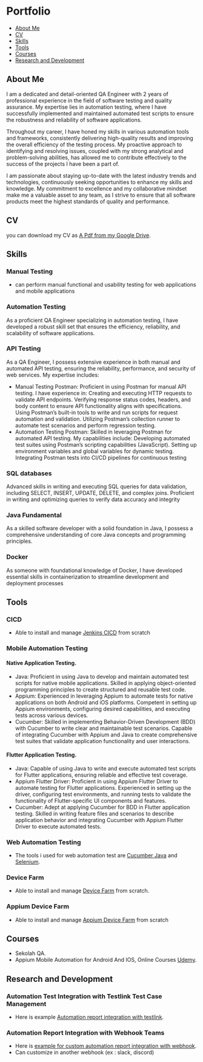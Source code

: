 # Portfolio
- [About Me](#about-me)
- [CV](#cv)
- [Skills](#skills)
- [Tools](#tools)
- [Courses](#courses)
- [Research and Development](#research-and-development)


## About Me
I am a dedicated and detail-oriented QA Engineer with 2 years of professional experience in the field of software testing and quality assurance. My expertise lies in automation testing, where I have successfully implemented and maintained automated test scripts to ensure the robustness and reliability of software applications.

Throughout my career, I have honed my skills in various automation tools and frameworks, consistently delivering high-quality results and improving the overall efficiency of the testing process. My proactive approach to identifying and resolving issues, coupled with my strong analytical and problem-solving abilities, has allowed me to contribute effectively to the success of the projects I have been a part of.

I am passionate about staying up-to-date with the latest industry trends and technologies, continuously seeking opportunities to enhance my skills and knowledge. My commitment to excellence and my collaborative mindset make me a valuable asset to any team, as I strive to ensure that all software products meet the highest standards of quality and performance.


## CV
you can download my CV as [A Pdf from my Google Drive](https://drive.google.com/file/d/1bsaBdY8FswLqX-IjhMdTK_O4LnMipG5Z/view?usp=sharing). <br>


## Skills
### Manual Testing
- can perform manual functional and usability testing for web applications and mobile applications
### Automation Testing
As a proficient QA Engineer specializing in automation testing, I have developed a robust skill set that ensures the efficiency, reliability, and scalability of software applications.

### API Testing
As a QA Engineer, I possess extensive experience in both manual and automated API testing, ensuring the reliability, performance, and security of web services. My expertise includes:

- Manual Testing
Postman: Proficient in using Postman for manual API testing. I have experience in:
Creating and executing HTTP requests to validate API endpoints.
Verifying response status codes, headers, and body content to ensure API functionality aligns with specifications.
Using Postman’s built-in tools to write and run scripts for request automation and validation.
Utilizing Postman’s collection runner to automate test scenarios and perform regression testing.
- Automation Testing
Postman: Skilled in leveraging Postman for automated API testing. My capabilities include:
Developing automated test suites using Postman’s scripting capabilities (JavaScript).
Setting up environment variables and global variables for dynamic testing.
Integrating Postman tests into CI/CD pipelines for continuous testing

### SQL databases
Advanced skills in writing and executing SQL queries for data validation, including SELECT, INSERT, UPDATE, DELETE, and complex joins. Proficient in writing and optimizing queries to verify data accuracy and integrity

### Java Fundamental
As a skilled software developer with a solid foundation in Java, I possess a comprehensive understanding of core Java concepts and programming principles.

### Docker
As someone with foundational knowledge of Docker, I have developed essential skills in containerization to streamline development and deployment processes


## Tools
### CICD 
- Able to install and manage [Jenkins CICD](https://www.jenkins.io/) from scratch
  
### Mobile Automation Testing
#### Native Application Testing.
- Java: Proficient in using Java to develop and maintain automated test scripts for native mobile applications. Skilled in applying object-oriented programming principles to create structured and reusable test code.
- Appium: Experienced in leveraging Appium to automate tests for native applications on both Android and iOS platforms. Competent in setting up Appium environments, configuring desired capabilities, and executing tests across various devices.
- Cucumber: Skilled in implementing Behavior-Driven Development (BDD) with Cucumber to write clear and maintainable test scenarios. Capable of integrating Cucumber with Appium and Java to create comprehensive test suites that validate application functionality and user interactions.
#### Flutter Application Testing.
- Java: Capable of using Java to write and execute automated test scripts for Flutter applications, ensuring reliable and effective test coverage.
-  Appium Flutter Driver: Proficient in using Appium Flutter Driver to automate testing for Flutter applications. Experienced in setting up the driver, configuring test environments, and running tests to validate the functionality of Flutter-specific UI components and features.
- Cucumber: Adept at applying Cucumber for BDD in Flutter application testing. Skilled in writing feature files and scenarios to describe application behavior and integrating Cucumber with Appium Flutter Driver to execute automated tests.

### Web Automation Testing
- The tools i used for web automation test are [Cucumber Java](https://cucumber.io/docs/installation/java/) and [Selenium](https://www.selenium.dev/).

### Device Farm
- Able to install and manage [Device Farm](https://devicefarm.org/) from scratch.

### Appium Device Farm
- Able to install and manage [Appium Device Farm](https://github.com/AppiumTestDistribution/appium-device-farm) from scratch

## Courses
- Sekolah QA.
- Appium Mobile Automation for Android And IOS, Online Courses [Udemy](https://www.udemy.com/course/the-complete-appium-course-for-ios-and-android/).
## Research and Development
### Automation Test Integration with Testlink Test Case Management
- Here is example [Automation report integration with testlink]().

### Automation Report Integration with Webhook Teams
- Here is [example for custom automation report integration with webhook](https://drive.google.com/file/d/17qnGnvkxlZmgXf_tW73aV4cY-h-bVJxo/view?usp=sharing).
- Can customize in another webhook (ex : slack, discord)


